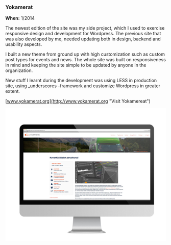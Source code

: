 ### Yokamerat

**When:** 1/2014

The newest edition of the site was my side project,
which I used to exercise responsive design and development for Wordpress. The previous site that was also developed by me, needed updating both in design, backend and usability aspects.

I built a new theme from ground up with high customization such as custom post types for events and news. The whole site was built on responsiveness in mind and keeping the site simple to be updated by anyone in the organization. 

New stuff I learnt during the development was using LESS in production site, using
_underscores -framework and customize Wordpress in greater extent.

[www.yokamerat.org](http://www.yokamerat.org "Visit Yokamereat")

![Image](assets/img/works/yokamerat-desktop.jpg)